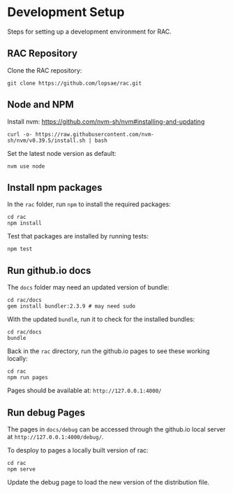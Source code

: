 Development Setup
=================

Steps for setting up a development environment for RAC.



RAC Repository
--------------
Clone the RAC repository:
```
git clone https://github.com/lopsae/rac.git
```



Node and NPM
------------
Install nvm:
https://github.com/nvm-sh/nvm#installing-and-updating
```
curl -o- https://raw.githubusercontent.com/nvm-sh/nvm/v0.39.5/install.sh | bash
```

Set the latest node version as default:
```
nvm use node
```



Install npm packages
--------------------
In the `rac` folder, run `npm` to install the required packages:
```
cd rac
npm install
```

Test that packages are installed by running tests:
```
npm test
```



Run github.io docs
------------------
The `docs` folder may need an updated version of bundle:
```
cd rac/docs
gem install bundler:2.3.9 # may need sudo
```

With the updated `bundle`, run it to check for the installed bundles:
```
cd rac/docs
bundle
```

Back in the `rac` directory, run the github.io pages to see these working locally:
```
cd rac
npm run pages
```

Pages should be available at: `http://127.0.0.1:4000/`



Run debug Pages
---------------
The pages in `docs/debug` can be accessed through the github.io local server at `http://127.0.0.1:4000/debug/`.

To desploy to pages a locally built version of rac:
```
cd rac
npm serve
```

Update the debug page to load the new version of the distribution file.


